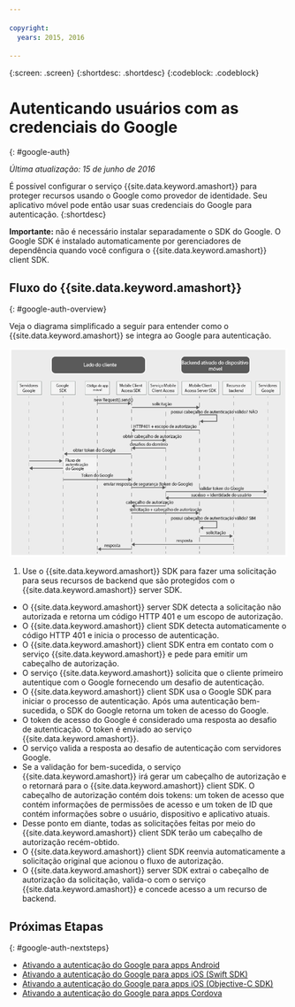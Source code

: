 ```yaml
---

copyright:
  years: 2015, 2016

---
```

{:screen:  .screen}
{:shortdesc: .shortdesc}
{:codeblock: .codeblock}

# Autenticando usuários com as credenciais do Google
{: #google-auth}

*Última atualização: 15 de junho de 2016*

É possível configurar o serviço {{site.data.keyword.amashort}} para proteger recursos usando o Google como provedor de identidade. Seu aplicativo móvel pode então usar suas credenciais do Google para autenticação.
{:shortdesc}

**Importante:** não é necessário instalar separadamente o SDK do Google. O Google SDK é instalado automaticamente por gerenciadores de dependência quando você configura o {{site.data.keyword.amashort}} client SDK.

## Fluxo do {{site.data.keyword.amashort}}
{: #google-auth-overview}

Veja o diagrama simplificado a seguir para entender como o {{site.data.keyword.amashort}} se integra ao Google para autenticação.

![image](images/mca-sequence-google.jpg)

1. Use o {{site.data.keyword.amashort}} SDK para fazer uma solicitação para seus recursos de backend que são protegidos com o {{site.data.keyword.amashort}} server SDK.
* O {{site.data.keyword.amashort}} server SDK detecta a solicitação não autorizada e retorna um código HTTP 401 e um escopo de autorização.
* O {{site.data.keyword.amashort}} client SDK detecta automaticamente o código HTTP 401 e inicia o processo de autenticação.
* O {{site.data.keyword.amashort}} client SDK entra em contato com o serviço {{site.data.keyword.amashort}} e pede para emitir um cabeçalho de autorização.
* O serviço {{site.data.keyword.amashort}} solicita que o cliente primeiro autentique com o Google fornecendo um desafio de autenticação.
* O {{site.data.keyword.amashort}} client SDK usa o Google SDK para iniciar o processo de autenticação. Após uma autenticação bem-sucedida, o SDK do Google retorna um token de acesso do Google.
* O token de acesso do Google é considerado uma resposta ao desafio de autenticação. O token é enviado ao serviço {{site.data.keyword.amashort}}.
* O serviço valida a resposta ao desafio de autenticação com servidores Google.
* Se a validação for bem-sucedida, o serviço {{site.data.keyword.amashort}} irá gerar um cabeçalho de autorização e o retornará para o {{site.data.keyword.amashort}} client SDK. O cabeçalho de autorização contém dois tokens: um token de acesso que contém informações de permissões de acesso e um token de ID que contém informações sobre o usuário, dispositivo e aplicativo atuais.
* Desse ponto em diante, todas as solicitações feitas por meio do {{site.data.keyword.amashort}} client SDK terão um cabeçalho de autorização recém-obtido.
* O {{site.data.keyword.amashort}} client SDK reenvia automaticamente a solicitação original que acionou o fluxo de autorização.
* O {{site.data.keyword.amashort}} server SDK extrai o cabeçalho de autorização da solicitação, valida-o com o serviço {{site.data.keyword.amashort}} e concede acesso a um recurso de backend.



## Próximas Etapas
{: #google-auth-nextsteps}

* [Ativando a autenticação do Google para apps Android](google-auth-android.html)
* [Ativando a autenticação do Google para apps iOS (Swift SDK)](google-auth-ios-swift-sdk.html)
* [Ativando a autenticação do Google para apps iOS (Objective-C SDK)](google-auth-ios.html)
* [Ativando a autenticação do Google para apps Cordova](google-auth-cordova.html)

